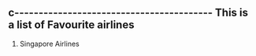 c-----------------------------------------
This is a list of Favourite airlines
-----------------------------------------

1. Singapore Airlines




